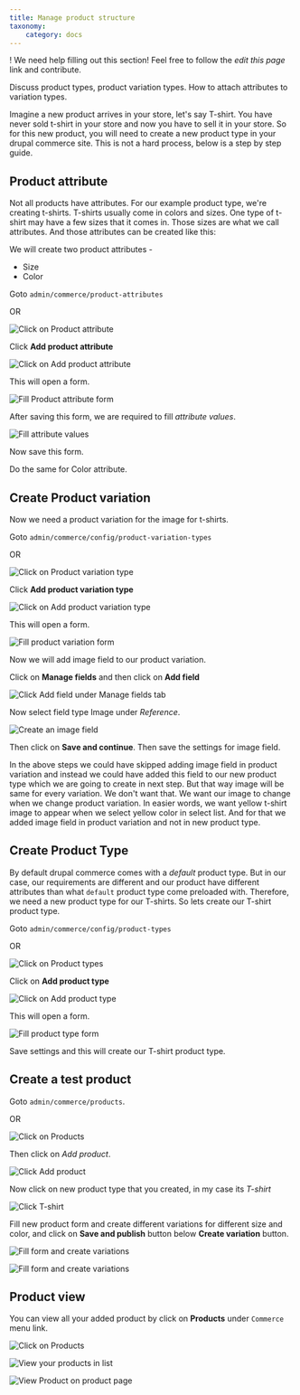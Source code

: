 ```yaml
---
title: Manage product structure
taxonomy:
    category: docs
---
```


! We need help filling out this section! Feel free to follow the *edit this page* link and contribute.

Discuss product types, product variation types. How to attach attributes to variation types.


Imagine a new product arrives in your store, let's say T-shirt. You have never sold t-shirt in your store and now you have to sell it in your store. So for this new product, you will need to create a new product type in your drupal commerce site. This is not a hard process, below is a step by step guide.

Product attribute
------------------
Not all products have attributes. For our example product type, we're creating t-shirts. T-shirts usually come in colors and sizes. One type of t-shirt may have a few sizes that it comes in. Those sizes are what we call attributes. And those attributes can be created like this:

We will create two product attributes -

* Size
* Color

Goto ``admin/commerce/product-attributes``

OR

![Click on Product attribute](product-attribute-4.png)

Click **Add product attribute**

![Click on Add product attribute](product-attribute-1.png)

This will open a form.

![Fill Product attribute form](product-attribute-2.png)

After saving this form, we are required to fill *attribute values*.

![Fill attribute values](product-attribute-3.png)

Now save this form.

Do the same for Color attribute.

Create Product variation
--------------------------

Now we need a product variation for the image for t-shirts.

Goto ``admin/commerce/config/product-variation-types``

OR

![Click on Product variation type](product-variation-5.png)

Click **Add product variation type**

![Click on Add product variation type](product-variation-1.png)

This will open a form.

![Fill product variation form](product-variation-2.png)

Now we will add image field to our product variation.

Click on **Manage fields** and then click on **Add field**

![Click Add field under Manage fields tab](product-variation-3.png)

Now select field type Image under *Reference*.

![Create an image field](product-variation-4.png)

Then click on **Save and continue**. Then save the settings for image field.

In the above steps we could have skipped adding image field in product variation and instead we could have added this field to our new product type which we are going to create in next step. But that way image will be same for every variation. We don't want that. We want our image to change when we change product variation. In easier words, we want yellow t-shirt image to appear when we select yellow color in select list. And for that we added image field in product variation and not in new product type.

Create Product Type
--------------------

By default drupal commerce comes with a *default* product type. But in our case, our requirements are different and our product have different attributes than what ``default`` product type come preloaded with. Therefore, we need a new product type for our T-shirts. So lets create our T-shirt product type.

Goto ``admin/commerce/config/product-types``

OR

![Click on Product types](product-type-3.png)

Click on **Add product type**

![Click on Add product type](product-type-1.png)

This will open a form.

![Fill product type form](product-type-2.png)

Save settings and this will create our T-shirt product type.

Create a test product
----------------------

Goto ``admin/commerce/products``.

OR

![Click on Products](product-add-4.png)

Then click on *Add product*.

![Click Add product](product-add-5.png)

Now click on new product type that you created, in my case its *T-shirt*

![Click T-shirt](product-add-1.png)

Fill new product form and create different variations for different size and color, and click on **Save and publish** button below **Create variation** button.

![Fill form and create variations](product-add-6.png)

![Fill form and create variations](product-add-2.png)

Product view
-------------

You can view all your added product by click on **Products** under ``Commerce`` menu link.

![Click on Products](product-add-4.png)

![View your products in list](product-view-1.png)

![View Product on product page](product-add-3.png)
